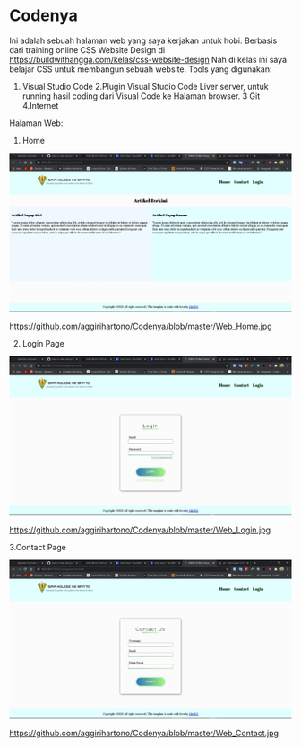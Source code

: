 # Codenya

Ini adalah sebuah halaman web yang saya kerjakan untuk hobi. 
Berbasis dari training online CSS Website Design di https://buildwithangga.com/kelas/css-website-design 
Nah di kelas ini saya belajar CSS untuk membangun sebuah website. 
Tools yang digunakan:  
1. Visual Studio Code 
2.Plugin Visual Studio Code Liver server, untuk running hasil coding dari Visual Code ke Halaman browser. 
3 Git 
4.Internet 

Halaman Web:
1. Home

![alt text](https://github.com/aggirihartono/Codenya/blob/master/Web_Home.jpg)

https://github.com/aggirihartono/Codenya/blob/master/Web_Home.jpg

2. Login Page

![alt text](https://github.com/aggirihartono/Codenya/blob/master/Web_Login.jpg)

https://github.com/aggirihartono/Codenya/blob/master/Web_Login.jpg

3.Contact Page

![alt text](https://github.com/aggirihartono/Codenya/blob/master/Web_Contact.jpg)

https://github.com/aggirihartono/Codenya/blob/master/Web_Contact.jpg
